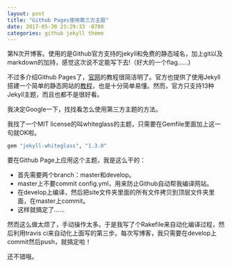 ```yaml
---
layout: post
title: "Github Pages使用第三方主题"
date: 2017-05-30 23:29:33 -0700
categories: github jekyll theme
---
```

第N次开博客。使用的是Github官方支持的jekyll和免费的静态域名，加上git以及markdown的加持，感觉这次说不定能写下去!（好大的一个flag......)

不过多介绍Github Pages了，[官网](github-pages)的教程很简洁明了。官方也提供了使用Jekyll搭建一个简单的静态网站的[教程](jekyll-gp-tutorial)，也是十分简单易懂。然而，官方只支持13种Jekyll主题，而且也都不是很好看。

我决定Google一下，找找看怎么使用第三方主题的方法。

我找了一个MIT license的叫whiteglass的主题，只需要在Gemfile里面加上这一句就OK啦。
```ruby
gem "jekyll-whiteglass", "1.3.0"
```

要在Github Page上应用这个主题，我是这么干的：
- 首先需要两个branch：master和develop。
- master上不要commit config.yml，用来防止Github自动帮我编译网站。
- 在develop上编译，然后把site文件夹里面的所有文件拷贝到顶层文件夹里面，在master上commit。
- 这样就搞定了......

然而这么做太烦了，手动操作太多。于是我写了个Rakefile来自动化编译过程，然后利用travis ci来自动化上面写的第三步。每次写博客，我只需要在develop上commit然后push，就搞定啦！

还不错哦。


[github-pages]: https://pages.github.com
[jekyll-gp-tutorial]: https://help.github.com/articles/using-jekyll-as-a-static-site-generator-with-github-pages/
